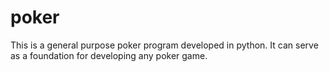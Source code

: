 poker
=====
This is a general purpose poker program developed in python. It can serve as a foundation for developing any poker game.
